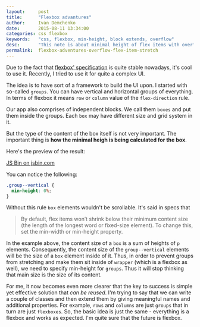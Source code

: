 ```yaml
---
layout:     post
title:      "Flexbox advantures"
author:     Ivan Demchenko
date:       2015-08-11 13:34:00
categories: css flexbox
keywords:   "css, flexbox, min-height, block extends, overflow"
desc:       "This note is about minimal height of flex items with overflow"
permalink:  flexbox-adventures-overflow-flex-item-stretch
---
```

Due to the fact that [flexbox' specification](http://www.w3.org/TR/css-flexbox-1/) is quite stable nowadays, it's cool to use it. Recently, I tried to use it for quite a complex UI.

The idea is to have sort of a framework to build the UI upon. I started with so-called `groups`. You can have vertical and horizontal groups of everything. In terms of flexbox it means `row` or `column` value of the `flex-direction` rule.

Our app also comprises of independent blocks. We call them `boxes` and put them inside the groups. Each `box` may have different size and grid system in it.

But the type of the content of the box itself is not very important. The important thing is **how the minimal heigh is being calculated for the box**.

Here's the preview of the result:

<a class="jsbin-embed" href="http://jsbin.com/cisiya/embed">JS Bin on jsbin.com</a><script src="http://static.jsbin.com/js/embed.min.js?3.34.2"></script>

You can notice the following:

```css
.group--vertical {
  min-height: 0%;
}
```

Without this rule `box` elements wouldn't be scrollable. It's said in specs that

> By default, flex items won’t shrink below their minimum content size (the length of the longest word or fixed-size element). To change this, set the min-width or min-height property.

In the example above, the content size of a `box` is a sum of heights of `p` elements. Consequently, the content size of the `group--vertical` elements will be the size of a `box` element inside of it. Thus, in order to prevent groups from stretching and make them sit inside of `wrapper` (which is a flexbox as well), we need to specify min-height for `groups`. Thus it will stop thinking that main size is the size of its content.

For me, it now becomes even more clearer that the key to success is simple yet effective solution that *can be reused*. I'm trying to say that we can write a couple of classes and then extend them by giving meaningful names and additional properties. For example, `rows` and `columns` are just `groups` that in turn are just `flexboxes`. So, the basic idea is just the same - everything is a flexbox and works as expected. I'm quite sure that the future is flexbox.
